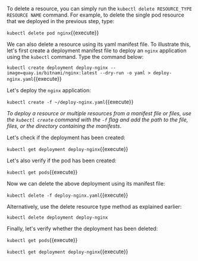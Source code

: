 To delete a resource, you can simply run the `kubectl delete RESOURCE_TYPE RESOURCE NAME` command. For example, to delete the single pod resource that we deployed in the previous step, type:

`kubectl delete pod nginx`{{execute}}

We can also delete a resource using its yaml manifest file. To illustrate this, let's first create a deployment manifest file to deploy an `nginx` application using the `kubectl` command. Type the command below:

`kubectl create deployment deploy-nginx --image=quay.io/bitnami/nginx:latest --dry-run -o yaml > deploy-nginx.yaml`{{execute}}

Let's deploy the `nginx` application:

`kubectl create -f ~/deploy-nginx.yaml`{{execute}}

*To deploy a resource or multiple resources from a manifest file or files, use the `kubectl create` command with the `-f` flag and add the path to the file, files, or the directory containing the manifests*.

Let's check if the deployment has been created:

`kubectl get deployment deploy-nginx`{{execute}}

Let's also verify if the pod has been created:

`kubectl get pods`{{execute}}

Now we can delete the above deployment using its manifest file:

`kubectl delete -f deploy-nginx.yaml`{{execute}}

Alternatively, use the delete resource type method as explained earlier:

`kubectl delete deployment deploy-nginx`

Finally, let's verify whether the deployment has been deleted:

`kubectl get pods`{{execute}}

`kubectl get deployment deploy-nginx`{{execute}}
